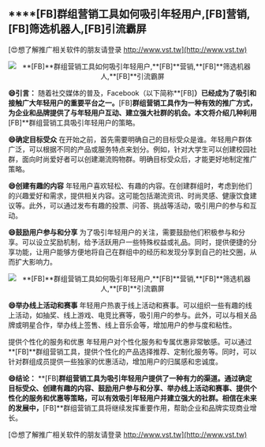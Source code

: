 ## ****[FB]**群组营销工具如何吸引年轻用户,**[FB]**营销,**[FB]**筛选机器人,**[FB]**引流霸屏**

[😍想了解推广相关软件的朋友请登录 http://www.vst.tw](http://www.vst.tw)

 <center><img src="https://vst.tw/MP4/tuiguang/png/4.png" alt="**[FB]**群组营销工具如何吸引年轻用户,**[FB]**营销,**[FB]**筛选机器人,**[FB]**引流霸屏"></center>

**😄引言：**
随着社交媒体的普及，Facebook（以下简称**[FB]**）已经成为了吸引和接触广大年轻用户的重要平台之一。**[FB]**群组营销工具作为一种有效的推广方式，为企业和品牌提供了与年轻用户互动、建立强大社群的机会。本文将介绍几种利用**[FB]**群组营销工具吸引年轻用户的策略。

**😄确定目标受众**
在开始之前，首先需要明确自己的目标受众是谁。年轻用户群体广泛，可以根据不同的产品或服务特点来划分。例如，针对大学生可以创建校园社群，面向时尚爱好者可以创建潮流购物群。明确目标受众后，才能更好地制定推广策略。

**😄创建有趣的内容**
年轻用户喜欢轻松、有趣的内容。在创建群组时，考虑到他们的兴趣爱好和需求，提供相关内容。这可能包括潮流资讯、时尚灵感、健康饮食建议等。此外，可以通过发布有趣的投票、问答、挑战等活动，吸引用户的参与和互动。

**😄鼓励用户参与和分享**
为了吸引年轻用户的关注，需要鼓励他们积极参与和分享。可以设立奖励机制，给予活跃用户一些特殊权益或礼品。同时，提供便捷的分享功能，让用户能够方便地将自己在群组中的经历和发现分享到自己的社交圈，从而扩大影响力。

 <center><img src="https://vst.tw/MP4/tuiguang/png/1.png" alt="**[FB]**群组营销工具如何吸引年轻用户,**[FB]**营销,**[FB]**筛选机器人,**[FB]**引流霸屏"></center>

**😄举办线上活动和赛事**
年轻用户热衷于线上活动和赛事。可以组织一些有趣的线上活动，如抽奖、线上游戏、电竞比赛等，吸引用户的参与。此外，可以与相关品牌或明星合作，举办线上签售、线上音乐会等，增加用户的参与度和粘性。

提供个性化的服务和优惠
年轻用户对个性化服务和专属优惠非常敏感。可以通过**[FB]**群组营销工具，提供个性化的产品选择推荐、定制化服务等。同时，可以针对群组成员提供一些独家的优惠活动，增加用户的归属感和忠诚度。

**😄结论：**
**[FB]**群组营销工具为吸引年轻用户提供了一种有力的渠道。通过确定目标受众、创建有趣的内容、鼓励用户参与和分享、举办线上活动和赛事、提供个性化的服务和优惠等策略，可以有效吸引年轻用户并建立强大的社群。相信在未来的发展中，**[FB]**群组营销工具将继续发挥重要作用，帮助企业和品牌实现商业增长。

[😍想了解推广相关软件的朋友请登录 http://www.vst.tw](http://www.vst.tw)



